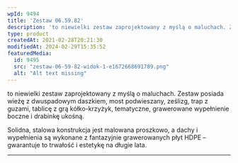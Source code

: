 ```yaml
---
wpId: 9494
title: 'Zestaw 06.59.82'
description: 'to niewielki zestaw zaprojektowany z myślą o maluchach. Zestaw posiada wieżę z dwuspadowym daszkiem, most podwieszany, ześlizg, trap z guzami, tablicę z grą kółko-krzyżyk, tematyczne, grawerowane wypełnienie boczne i drabinkę ukośną. Solidna, stalowa konstrukcja jest malowana proszkowo, a dachy i wypełnienia są wykonane z fantazyjnie grawerowanych płyt HDPE – gwarantuje to trwałość i estetykę na ...'
type: product
createdAt: 2021-02-28T20:21:30
modifiedAt: 2024-02-29T15:35:52
featuredMedia:
  id: 9495
  src: "zestaw-06-59-82-widok-1-e1672668691789.png"
  alt: "Alt text missing"
---
```



to niewielki zestaw zaprojektowany z myślą o maluchach. Zestaw posiada wieżę z dwuspadowym daszkiem, most podwieszany, ześlizg, trap z guzami, tablicę z grą kółko-krzyżyk, tematyczne, grawerowane wypełnienie boczne i drabinkę ukośną.

Solidna, stalowa konstrukcja jest malowana proszkowo, a dachy i wypełnienia są wykonane z fantazyjnie grawerowanych płyt HDPE – gwarantuje to trwałość i estetykę na długie lata.

* * *